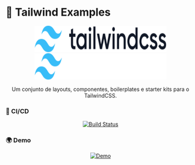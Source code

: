 # 🎨 Tailwind Examples

<p align="center">
  <a href="https://tailwindcss.com/#gh-light-mode-only" target="_blank">
    <img src="./assets/logo-light.svg" alt="Tailwind CSS" width="350" height="70">
  </a>
  <a href="https://tailwindcss.com/#gh-dark-mode-only" target="_blank">
    <img src="./assets/logo-dark.svg" alt="Tailwind CSS" width="350" height="70">
  </a>
</p>

<p align="center">
  Um conjunto de layouts, componentes, boilerplates e starter kits para o TailwindCSS.
</p>

### 🤖 CI/CD

<p align="center">
  <a href="https://github.com/sistematico/tailwind-examples/actions/workflows/cd.yml">
    <img src="https://github.com/sistematico/tailwind-examples/actions/workflows/pages.yml/badge.svg" alt="Build Status" height="24">
  </a>
</p>

### 🌍 Demo

<p align="center">
  <a href="https://sistematico.github.io/tailwind-examples">
    <img src="https://img.shields.io/npm/l/tailwindcss.svg" alt="Demo">
  </a>
</p>